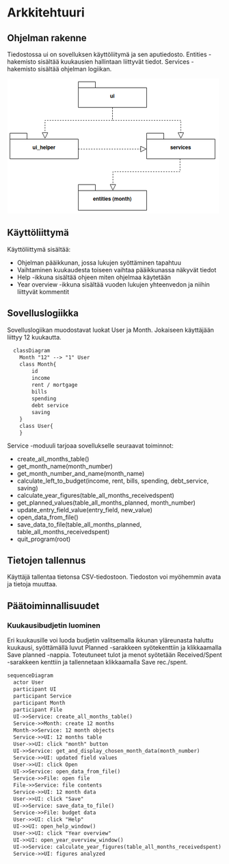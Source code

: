 # Arkkitehtuuri

## Ohjelman rakenne
Tiedostossa ui on sovelluksen käyttöliitymä ja sen aputiedosto. Entities -hakemisto sisältää kuukausien hallintaan liittyvät tiedot. Services -hakemisto sisältää ohjelman logiikan.

![](./kuvat/arkkitehtuuri.png)

## Käyttöliittymä
Käyttöliittymä sisältää:
* Ohjelman pääikkunan, jossa lukujen syöttäminen tapahtuu
* Vaihtaminen kuukaudesta toiseen vaihtaa pääikkunassa näkyvät tiedot
* Help -ikkuna sisältää ohjeen miten ohjelmaa käytetään
* Year overview -ikkuna sisältää vuoden lukujen yhteenvedon ja niihin liittyvät kommentit

## Sovelluslogiikka
Sovelluslogiikan muodostavat luokat User ja Month. Jokaiseen käyttäjään liittyy 12 kuukautta.
```mermaid
  classDiagram
    Month "12" --> "1" User
    class Month{
        id
        income
        rent / mortgage
        bills
        spending
        debt service
        saving
    }
    class User{
    }
```

Service -moduuli tarjoaa sovellukselle seuraavat toiminnot:
* create_all_months_table()
* get_month_name(month_number)
* get_month_number_and_name(month_name)
* calculate_left_to_budget(income, rent, bills, spending, debt_service, saving)
* calculate_year_figures(table_all_months_receivedspent)
* get_planned_values(table_all_months_planned, month_number)
* update_entry_field_value(entry_field, new_value)
* open_data_from_file()
* save_data_to_file(table_all_months_planned, table_all_months_receivedspent)
* quit_program(root)

## Tietojen tallennus
Käyttäjä tallentaa tietonsa CSV-tiedostoon. Tiedoston voi myöhemmin avata ja tietoja muuttaa.

## Päätoiminnallisuudet

### Kuukausibudjetin luominen
Eri kuukausille voi luoda budjetin valitsemalla ikkunan yläreunasta haluttu kuukausi, syöttämällä luvut Planned -sarakkeen syötekenttiin ja klikkaamalla Save planned -nappia. Toteutuneet tulot ja menot syötetään Received/Spent -sarakkeen kenttiin ja tallennetaan klikkaamalla Save rec./spent.
```mermaid
sequenceDiagram
  actor User
  participant UI
  participant Service
  participant Month
  participant File
  UI->>Service: create_all_months_table()
  Service->>Month: create 12 months
  Month->>Service: 12 month objects
  Service->>UI: 12 months table
  User->>UI: click "month" button
  UI->>Service: get_and_display_chosen_month_data(month_number)
  Service->>UI: updated field values
  User->>UI: click Open
  UI->>Service: open_data_from_file()
  Service->>File: open file
  File->>Service: file contents
  Service->>UI: 12 month data
  User->>UI: click "Save"
  UI->>Service: save_data_to_file()
  Service->>File: budget data
  User->>UI: click "Help"
  UI->>UI: open_help_window()
  User->>UI: click "Year overview"
  UI->>UI: open_year_overview_window()
  UI->>Service: calculate_year_figures(table_all_months_receivedspent)
  Service->>UI: figures analyzed
```
